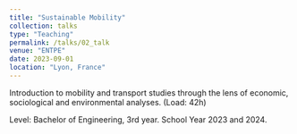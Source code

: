 ```yaml
---
title: "Sustainable Mobility"
collection: talks
type: "Teaching"
permalink: /talks/02_talk
venue: "ENTPE"
date: 2023-09-01
location: "Lyon, France"
---
```


Introduction to mobility and transport studies through the lens of economic, sociological and environmental analyses. (Load: 42h)

Level: Bachelor of Engineering, 3rd year. 
School Year 2023 and 2024.
